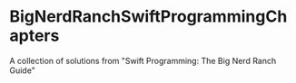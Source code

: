 # BigNerdRanchSwiftProgrammingChapters
A collection of solutions from "Swift Programming: The Big Nerd Ranch Guide"
